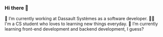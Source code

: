 ### Hi there 👋

🔭 I’m currently working at Dassault Systèmes as a software developer.
👨‍🔬 I'm a CS student who loves to learning new things everyday.
🌱 I’m currently learning front-end development and backend development, I guess?
